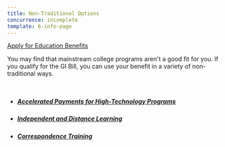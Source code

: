 ```yaml
---
title: Non-Traditional Options
concurrence: incomplete
template: 6-info-page
---
```


<div class="main" role="main" markdown="0">

<div class="action-bar">
  <div class="row">
    <div class="small-12 columns">
      <a class="uk-button-primary" href="/education/apply-for-education-benefits/">Apply for Education Benefits</a>
    </div>
  </div>
</div>

<div class="section one" markdown="0">
<div class="primary" markdown="0">
<div class="row" markdown="0">
<div class="small-12 columns" markdown="1">

You may find that mainstream college programs aren't a good fit for you. If you qualify for the GI Bill, you can use your benefit in a variety of non-traditional ways.

</div>
</div>
</div>

<div class="navigation">
<div class="row">
<div class="small-12 columns">
<ul class="small-block-grid-1 medium-block-grid-3 cards small">
<li>
<a href="/education/work-learn/non-traditional/accelerated-payments/">
<h5>Accelerated Payments for High-Technology Programs</h5>
</a>
</li>
<li>
<a href="/education/work-learn/non-traditional/independent-distance-learning/">
<h5>Independent and Distance Learning</h5>
</a>
</li>
<li>
<a href="/education/work-learn/non-traditional/correspondence-training/">
<h5>Correspondence Training</h5>
</a>
</li>
</ul>
</div>
</div>
</div>
</div>
</div>
